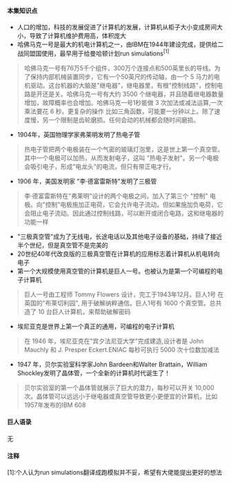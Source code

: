 #### 本集知识点
* 人口的增加，科技的发展促进了计算机的发展，计算机从柜子大小变成房间大小，导致了计算机维护费用高，体积庞大
* 哈佛马克一号是最大的机电计算机之一，由IBM在1944年建设完成，提供给二战同盟国使用，最早用于给曼哈顿计划run simulations<sup>[1]</sup>
> 哈佛马克一号有76万5千个组件，300万个连接点和500英里长的导线。为了保持内部机械装置同步，它有一个50英尺的传动轴，由一个 5 马力的电机驱动。这台机器的大脑是"继电器"，继电器里，有根\"控制线路\"，控制电路是开还是关。哈佛马克一号有大约 3500 个继电器，并且随着继电器数量增加，故障概率也会增加。哈佛马克一号1秒能做 3 次加法或减法运算,一次乘法要花 6 秒。更复杂的操作 比如三角函数，可能要一分钟以上。除了速度慢，另一个限制是齿轮磨损。任何会动的机械都会随时间磨损。
* 1904年，英国物理学家弗莱明发明了热电子管
> 热电子管把两个电极装在一个气密的玻璃灯泡里，这是世上第一个真空管。其中一个电极可以加热，从而发射电子，这叫 "热电子发射"。另一个电极会吸引电子，形成"电龙头"的电流，但只有带正电才行。
* 1906 年，美国发明家 "李·德富雷斯特"发明了三极管
> 李·德富雷斯特在"弗莱明"设计的两个电极之间，加入了第三个 "控制" 电极。向"控制"电极施加正电荷，它会允许电子流动。但如果施加负电荷，它会阻止电子流动。因此通过控制线路，可以断开或闭合电路，这和继电器的功能一样
* "三极真空管"成为了无线电，长途电话以及其他电子设备的基础，持续了接近半个世纪，但是真空管不是完美的
* 20世纪40年代改良版的三极真空管在计算机的应用标志着计算机从机电转向电子
* 第一个大规模使用真空管的计算机是巨人一号。也被认为是第一个可编程的电子计算机
> 巨人一号由工程师 Tommy Flowers 设计，完工于1943年12月。巨人1号 在英国的"布莱切利园", 用于破解纳粹通信。巨人1号有 1600 个真空管。总共造了 10 台巨人计算机，来帮助破解密码
* 埃尼亚克是世界上第一个真正的通用，可编程的电子计算机
> 在 1946 年，埃尼亚克在"宾夕法尼亚大学"完成建造,设计者是 John Mauchly 和 J. Presper Eckert.ENIAC 每秒可执行 5000 次十位数加减法
* 1947 年，贝尔实验室科学家John Bardeen和Walter Brattain，William Shockley发明了晶体管，一个全新的计算机时代诞生了！
> 贝尔实验室的第一个晶体管就展示了巨大的潜力，每秒可以开关 10,000 次。晶体管可以远远小于继电器或真空管导致更小更便宜的计算机，比如1957年发布的IBM 608
#### 巨人语录
无
#### 注释
[1]:个人认为run simulations翻译成跑模拟并不妥，希望有大佬能提出更好的想法